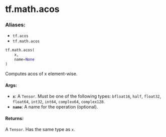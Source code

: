 <div itemscope itemtype="http://developers.google.com/ReferenceObject">
<meta itemprop="name" content="tf.math.acos" />
<meta itemprop="path" content="Stable" />
</div>

# tf.math.acos

### Aliases:

* `tf.acos`
* `tf.math.acos`

``` python
tf.math.acos(
    x,
    name=None
)
```

Computes acos of x element-wise.

#### Args:

* <b>`x`</b>: A `Tensor`. Must be one of the following types: `bfloat16`, `half`, `float32`, `float64`, `int32`, `int64`, `complex64`, `complex128`.
* <b>`name`</b>: A name for the operation (optional).


#### Returns:

A `Tensor`. Has the same type as `x`.